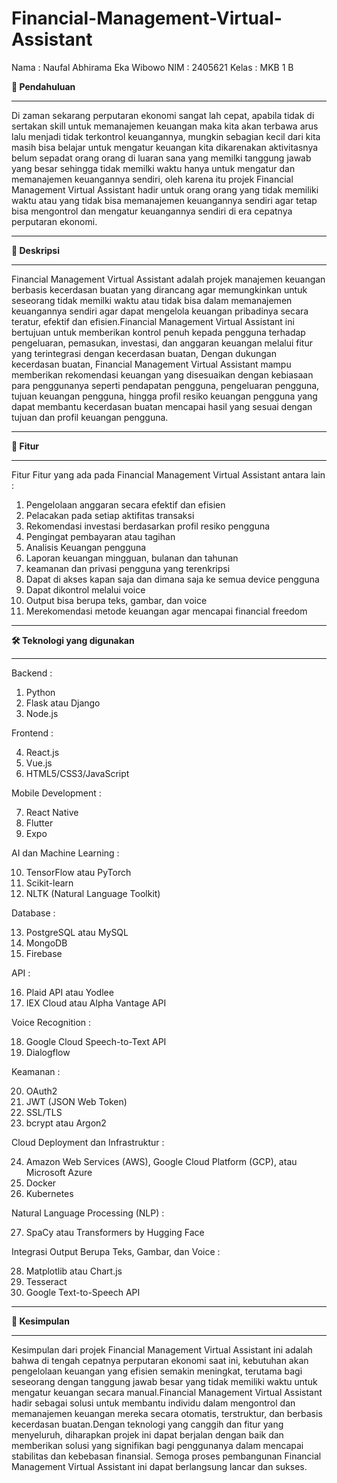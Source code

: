 # Financial-Management-Virtual-Assistant

Nama : Naufal Abhirama Eka Wibowo
NIM : 2405621
Kelas : MKB 1 B

**📄 Pendahuluan**

_____________________________________________________________________________________________________________________________________________________________________________________________________________________
Di zaman sekarang perputaran ekonomi sangat lah cepat, apabila tidak di sertakan skill untuk memanajemen keuangan maka kita akan terbawa arus lalu menjadi tidak terkontrol keuangannya, mungkin sebagian kecil dari kita masih bisa belajar untuk mengatur keuangan kita dikarenakan aktivitasnya belum sepadat orang orang di luaran sana yang memilki tanggung jawab yang besar sehingga tidak memilki waktu hanya untuk mengatur dan memanajemen keuangannya sendiri, oleh karena itu projek Financial Management Virtual Assistant hadir untuk orang orang yang tidak memiliki waktu atau yang tidak bisa memanajemen keuangannya sendiri agar tetap bisa mengontrol dan mengatur keuangannya sendiri di era cepatnya perputaran ekonomi.


_____________________________________________________________________________________________________________________________________________________________________________________________________________________  
**📄 Deskripsi**

_____________________________________________________________________________________________________________________________________________________________________________________________________________________
Financial Management Virtual Assistant adalah projek manajemen keuangan berbasis kecerdasan buatan yang dirancang agar memungkinkan untuk seseorang tidak memilki waktu atau tidak bisa dalam memanajemen keuangannya sendiri agar dapat mengelola keuangan pribadinya secara teratur, efektif dan efisien.Financial Management Virtual Assistant ini bertujuan untuk memberikan kontrol penuh kepada pengguna terhadap pengeluaran, pemasukan, investasi, dan anggaran keuangan melalui fitur yang terintegrasi dengan kecerdasan buatan, Dengan dukungan kecerdasan buatan, Financial Management Virtual Assistant mampu memberikan rekomendasi keuangan yang disesuaikan dengan kebiasaan para penggunanya seperti pendapatan pengguna, pengeluaran pengguna, tujuan keuangan pengguna, hingga profil resiko keuangan pengguna yang dapat membantu kecerdasan buatan mencapai hasil yang sesuai dengan tujuan dan profil keuangan pengguna.


_____________________________________________________________________________________________________________________________________________________________________________________________________________________
**🎯 Fitur**

_____________________________________________________________________________________________________________________________________________________________________________________________________________________
Fitur Fitur yang ada pada Financial Management Virtual Assistant antara lain :
1. Pengelolaan anggaran secara efektif dan efisien
2. Pelacakan pada setiap aktifitas transaksi
3. Rekomendasi investasi berdasarkan profil resiko pengguna
4. Pengingat pembayaran atau tagihan
5. Analisis Keuangan pengguna
6. Laporan keuangan mingguan, bulanan dan tahunan
7. keamanan dan privasi pengguna yang terenkripsi
8. Dapat di akses kapan saja dan dimana saja ke semua device pengguna
9. Dapat dikontrol melalui voice
10. Output bisa berupa teks, gambar, dan voice
11. Merekomendasi metode keuangan agar mencapai financial freedom


_____________________________________________________________________________________________________________________________________________________________________________________________________________________
**🛠 Teknologi yang digunakan**

_____________________________________________________________________________________________________________________________________________________________________________________________________________________
Backend :
  1. Python
  2. Flask atau Django
  3. Node.js

Frontend :

  4. React.js
  5. Vue.js
  6. HTML5/CSS3/JavaScript
     
Mobile Development :

  7. React Native
  8. Flutter
  9. Expo

AI dan Machine Learning :

  10. TensorFlow atau PyTorch
  11. Scikit-learn
  12. NLTK (Natural Language Toolkit)

Database :

  13. PostgreSQL atau MySQL
  14. MongoDB
  15. Firebase

API :

  16. Plaid API atau Yodlee
  17. IEX Cloud atau Alpha Vantage API

Voice Recognition :

  18. Google Cloud Speech-to-Text API
  19. Dialogflow

Keamanan :

  20. OAuth2
  21. JWT (JSON Web Token)
  22. SSL/TLS
  23. bcrypt atau Argon2

Cloud Deployment dan Infrastruktur :

  24. Amazon Web Services (AWS), Google Cloud Platform (GCP), atau Microsoft Azure
  25. Docker
  26. Kubernetes

Natural Language Processing (NLP) :

  27. SpaCy atau Transformers by Hugging Face

Integrasi Output Berupa Teks, Gambar, dan Voice :

  28. Matplotlib atau Chart.js
  29. Tesseract
  30. Google Text-to-Speech API


_____________________________________________________________________________________________________________________________________________________________________________________________________________________
**📄 Kesimpulan**

_____________________________________________________________________________________________________________________________________________________________________________________________________________________
Kesimpulan dari projek Financial Management Virtual Assistant ini adalah bahwa di tengah cepatnya perputaran ekonomi saat ini, kebutuhan akan pengelolaan keuangan yang efisien semakin meningkat, terutama bagi seseorang dengan tanggung jawab besar yang tidak memiliki waktu untuk mengatur keuangan secara manual.Financial Management Virtual Assistant hadir sebagai solusi untuk membantu individu dalam mengontrol dan memanajemen keuangan mereka secara otomatis, terstruktur, dan berbasis kecerdasan buatan.Dengan teknologi yang canggih dan fitur yang menyeluruh, diharapkan projek ini dapat berjalan dengan baik dan memberikan solusi yang signifikan bagi penggunanya dalam mencapai stabilitas dan kebebasan finansial. Semoga proses pembangunan Financial Management Virtual Assistant ini dapat berlangsung lancar dan sukses.
